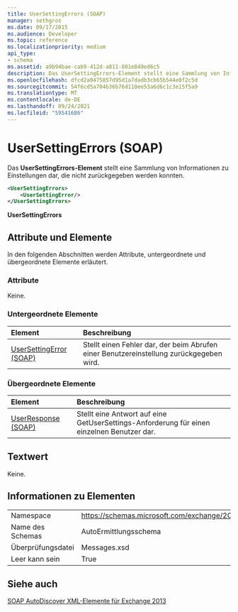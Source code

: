 ```yaml
---
title: UserSettingErrors (SOAP)
manager: sethgros
ms.date: 09/17/2015
ms.audience: Developer
ms.topic: reference
ms.localizationpriority: medium
api_type:
- schema
ms.assetid: a9b94bae-cab9-412d-a811-801e849ed6c5
description: Das UserSettingErrors-Element stellt eine Sammlung von Informationen zu Einstellungen dar, die nicht zurückgegeben werden konnten.
ms.openlocfilehash: dfcd2a0475857d95d1a7dadb3cb65b544e0f2c5d
ms.sourcegitcommit: 54f6cd5a704b36b76d110ee53a6d6c1c3e15f5a9
ms.translationtype: MT
ms.contentlocale: de-DE
ms.lasthandoff: 09/24/2021
ms.locfileid: "59541686"
---
```

# <a name="usersettingerrors-soap"></a>UserSettingErrors (SOAP)

Das **UserSettingErrors-Element** stellt eine Sammlung von Informationen zu Einstellungen dar, die nicht zurückgegeben werden konnten. 
  
```XML
<UserSettingErrors>
    <UserSettingError/>
</UserSettingErrors>
```

 **UserSettingErrors**
## <a name="attributes-and-elements"></a>Attribute und Elemente

In den folgenden Abschnitten werden Attribute, untergeordnete und übergeordnete Elemente erläutert.
  
### <a name="attributes"></a>Attribute

Keine.
  
### <a name="child-elements"></a>Untergeordnete Elemente

|**Element**|**Beschreibung**|
|:-----|:-----|
|[UserSettingError (SOAP)](usersettingerror-soap.md) <br/> |Stellt einen Fehler dar, der beim Abrufen einer Benutzereinstellung zurückgegeben wird.  <br/> |
   
### <a name="parent-elements"></a>Übergeordnete Elemente

|**Element**|**Beschreibung**|
|:-----|:-----|
|[UserResponse (SOAP)](userresponse-soap.md) <br/> |Stellt eine Antwort auf eine GetUserSettings-Anforderung für einen einzelnen Benutzer dar.  <br/> |
   
## <a name="text-value"></a>Textwert

Keine.
  
## <a name="element-information"></a>Informationen zu Elementen

|||
|:-----|:-----|
|Namespace  <br/> |https://schemas.microsoft.com/exchange/2010/Autodiscover  <br/> |
|Name des Schemas  <br/> |AutoErmittlungsschema  <br/> |
|Überprüfungsdatei  <br/> |Messages.xsd  <br/> |
|Leer kann sein  <br/> |True  <br/> |
   
## <a name="see-also"></a>Siehe auch



[SOAP AutoDiscover XML-Elemente für Exchange 2013](soap-autodiscover-xml-elements-for-exchange-2013.md)

